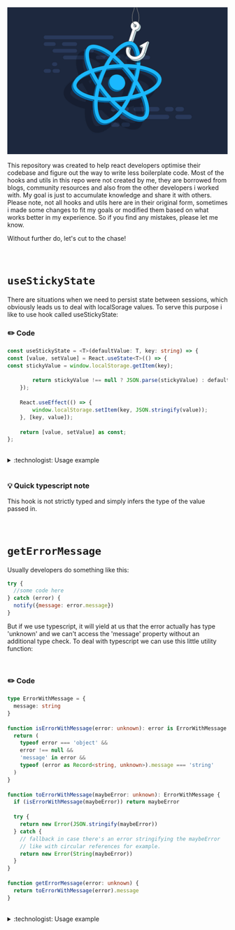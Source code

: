 <img src="/assets/main.jpeg" width="1920px"/>

This repository was created to help react developers optimise their codebase and figure out the way to write less boilerplate code. Most of the hooks and utils in this repo were not created by me, they are borrowed from blogs, community resources and also from the other developers i worked with. My goal is just to accumulate knowledge and share it with others. Please note, not all hooks and utils here are in their original form,  sometimes i made some changes to fit my goals or modified them based on what works better in my experience. So if you find any mistakes, please let me know.

Without further do, let's cut to the chase!

</br>

# `useStickyState`

There are situations when we need to persist state between sessions, which obviously leads us to deal with localSorage values. To serve this purpose i like to use hook called useStickyState:
</br>

### :pencil2: Code

```typescript
const useStickyState = <T>(defaultValue: T, key: string) => {
const [value, setValue] = React.useState<T>(() => {
const stickyValue = window.localStorage.getItem(key);

        return stickyValue !== null ? JSON.parse(stickyValue) : defaultValue;
    });

    React.useEffect(() => {
        window.localStorage.setItem(key, JSON.stringify(value));
    }, [key, value]);

    return [value, setValue] as const;
};
```
</br>

<details>
  <summary>:technologist: Usage example</summary>

```js
const SomeComponent() {
  const [person, setPerson] = useStickyState('Josh Comeau', 'the-creator-of-this-hook');
}
```
        
It's used just like React.useState, except it takes two arguments: a default value, and a key. The second argument, key, will be used as the localStorage key. It's important that each useStickyState instance uses a unique value.
</details>

</br>

### :bulb: Quick typescript note
This hook is not strictly typed and simply infers the type of the value passed in.

</br>

# `getErrorMessage`

Usually developers do something like this:

```js
try {
  //some code here
} catch (error) {
  notify({message: error.message})
}
```

But if we use typescript, it will yield at us that the error actually has type 'unknown' and we can't access the 'message' property without an additional type check. To deal with typescript we can use this little utility function:

</br>

### :pencil2: Code

```ts
type ErrorWithMessage = {
  message: string
}

function isErrorWithMessage(error: unknown): error is ErrorWithMessage {
  return (
    typeof error === 'object' &&
    error !== null &&
    'message' in error &&
    typeof (error as Record<string, unknown>).message === 'string'
  )
}

function toErrorWithMessage(maybeError: unknown): ErrorWithMessage {
  if (isErrorWithMessage(maybeError)) return maybeError

  try {
    return new Error(JSON.stringify(maybeError))
  } catch {
    // fallback in case there's an error stringifying the maybeError
    // like with circular references for example.
    return new Error(String(maybeError))
  }
}

function getErrorMessage(error: unknown) {
  return toErrorWithMessage(error).message
}
```

</br>

<details>
  <summary>:technologist: Usage example</summary>

```ts
try {
  //some code here
} catch (error) {
  notify({message: getErrorMessage(error)})
}
```
</details>

</br>

